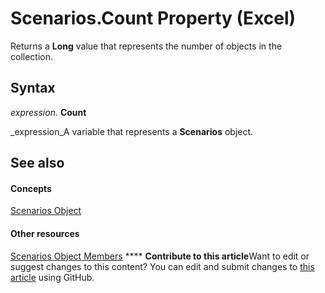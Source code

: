 
# Scenarios.Count Property (Excel)

Returns a  **Long** value that represents the number of objects in the collection.


## Syntax

 _expression_. **Count**

 _expression_A variable that represents a  **Scenarios** object.


## See also


#### Concepts


 [Scenarios Object](90d6ff4b-f329-a04c-040e-a39bb501a58b.md)
#### Other resources


 [Scenarios Object Members](bd1cf3ad-3916-286e-9a22-ca2c92255c30.md)
****   **Contribute to this article**Want to edit or suggest changes to this content? You can edit and submit changes to  [this article](https://github.com/jhershey00/VBA_Excel_Test/OpenXMLCon/articles/ace9cd6e-3839-e37d-cc8a-2ddd1431fd5b.md) using GitHub.

